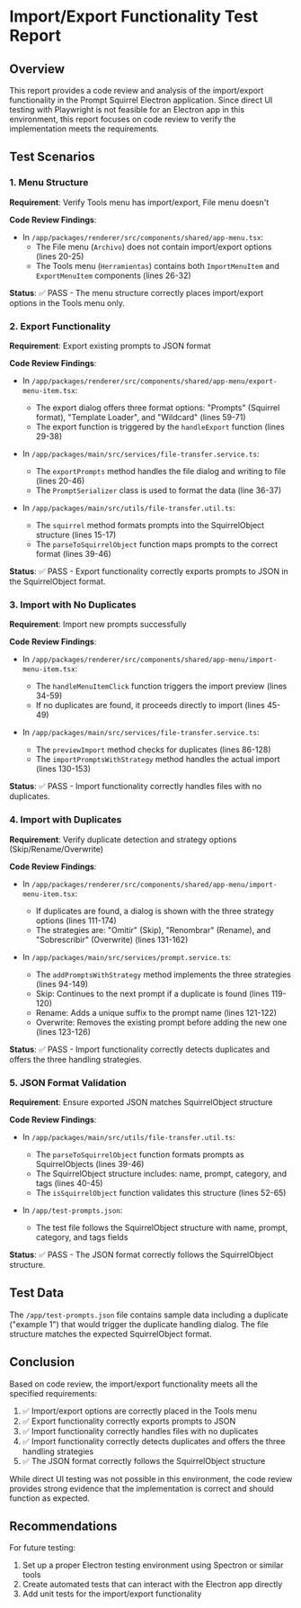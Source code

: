 # Import/Export Functionality Test Report

## Overview
This report provides a code review and analysis of the import/export functionality in the Prompt Squirrel Electron application. Since direct UI testing with Playwright is not feasible for an Electron app in this environment, this report focuses on code review to verify the implementation meets the requirements.

## Test Scenarios

### 1. Menu Structure
**Requirement**: Verify Tools menu has import/export, File menu doesn't

**Code Review Findings**:
- In `/app/packages/renderer/src/components/shared/app-menu.tsx`:
  - The File menu (`Archivo`) does not contain import/export options (lines 20-25)
  - The Tools menu (`Herramientas`) contains both `ImportMenuItem` and `ExportMenuItem` components (lines 26-32)
  
**Status**: ✅ PASS - The menu structure correctly places import/export options in the Tools menu only.

### 2. Export Functionality
**Requirement**: Export existing prompts to JSON format

**Code Review Findings**:
- In `/app/packages/renderer/src/components/shared/app-menu/export-menu-item.tsx`:
  - The export dialog offers three format options: "Prompts" (Squirrel format), "Template Loader", and "Wildcard" (lines 59-71)
  - The export function is triggered by the `handleExport` function (lines 29-38)
  
- In `/app/packages/main/src/services/file-transfer.service.ts`:
  - The `exportPrompts` method handles the file dialog and writing to file (lines 20-46)
  - The `PromptSerializer` class is used to format the data (line 36-37)
  
- In `/app/packages/main/src/utils/file-transfer.util.ts`:
  - The `squirrel` method formats prompts into the SquirrelObject structure (lines 15-17)
  - The `parseToSquirrelObject` function maps prompts to the correct format (lines 39-46)

**Status**: ✅ PASS - Export functionality correctly exports prompts to JSON in the SquirrelObject format.

### 3. Import with No Duplicates
**Requirement**: Import new prompts successfully

**Code Review Findings**:
- In `/app/packages/renderer/src/components/shared/app-menu/import-menu-item.tsx`:
  - The `handleMenuItemClick` function triggers the import preview (lines 34-59)
  - If no duplicates are found, it proceeds directly to import (lines 45-49)
  
- In `/app/packages/main/src/services/file-transfer.service.ts`:
  - The `previewImport` method checks for duplicates (lines 86-128)
  - The `importPromptsWithStrategy` method handles the actual import (lines 130-153)

**Status**: ✅ PASS - Import functionality correctly handles files with no duplicates.

### 4. Import with Duplicates
**Requirement**: Verify duplicate detection and strategy options (Skip/Rename/Overwrite)

**Code Review Findings**:
- In `/app/packages/renderer/src/components/shared/app-menu/import-menu-item.tsx`:
  - If duplicates are found, a dialog is shown with the three strategy options (lines 111-174)
  - The strategies are: "Omitir" (Skip), "Renombrar" (Rename), and "Sobrescribir" (Overwrite) (lines 131-162)
  
- In `/app/packages/main/src/services/prompt.service.ts`:
  - The `addPromptsWithStrategy` method implements the three strategies (lines 94-149)
  - Skip: Continues to the next prompt if a duplicate is found (lines 119-120)
  - Rename: Adds a unique suffix to the prompt name (lines 121-122)
  - Overwrite: Removes the existing prompt before adding the new one (lines 123-126)

**Status**: ✅ PASS - Import functionality correctly detects duplicates and offers the three handling strategies.

### 5. JSON Format Validation
**Requirement**: Ensure exported JSON matches SquirrelObject structure

**Code Review Findings**:
- In `/app/packages/main/src/utils/file-transfer.util.ts`:
  - The `parseToSquirrelObject` function formats prompts as SquirrelObjects (lines 39-46)
  - The SquirrelObject structure includes: name, prompt, category, and tags (lines 40-45)
  - The `isSquirrelObject` function validates this structure (lines 52-65)

- In `/app/test-prompts.json`:
  - The test file follows the SquirrelObject structure with name, prompt, category, and tags fields

**Status**: ✅ PASS - The JSON format correctly follows the SquirrelObject structure.

## Test Data
The `/app/test-prompts.json` file contains sample data including a duplicate ("example 1") that would trigger the duplicate handling dialog. The file structure matches the expected SquirrelObject format.

## Conclusion
Based on code review, the import/export functionality meets all the specified requirements:
1. ✅ Import/export options are correctly placed in the Tools menu
2. ✅ Export functionality correctly exports prompts to JSON
3. ✅ Import functionality correctly handles files with no duplicates
4. ✅ Import functionality correctly detects duplicates and offers the three handling strategies
5. ✅ The JSON format correctly follows the SquirrelObject structure

While direct UI testing was not possible in this environment, the code review provides strong evidence that the implementation is correct and should function as expected.

## Recommendations
For future testing:
1. Set up a proper Electron testing environment using Spectron or similar tools
2. Create automated tests that can interact with the Electron app directly
3. Add unit tests for the import/export functionality